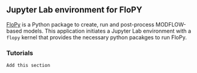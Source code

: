 ## Jupyter Lab environment for FloPY

[FloPy](https://github.com/modflowpy/flopy) is a Python package to create, run and post-process MODFLOW-based models.  This application initiates a Jupyter Lab environment with a `flopy` kernel that provides the necessary python pacakges to run FloPy.

### Tutorials
`Add this section`